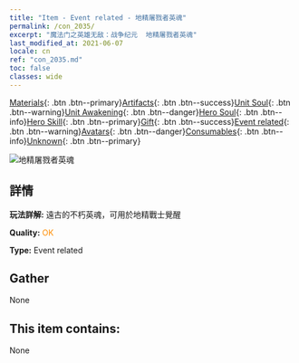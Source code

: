 ```yaml
---
title: "Item - Event related - 地精屠戮者英魂"
permalink: /con_2035/
excerpt: "魔法门之英雄无敌：战争纪元  地精屠戮者英魂"
last_modified_at: 2021-06-07
locale: cn
ref: "con_2035.md"
toc: false
classes: wide
---
```

 [Materials](/ItemsCN/){: .btn .btn--primary}[Artifacts](/ItemsCN/Artifacts/){: .btn .btn--success}[Unit Soul](/ItemsCN/UnitSoul/){: .btn .btn--warning}[Unit Awakening](/ItemsCN/UnitAwakening/){: .btn .btn--danger}[Hero Soul](/ItemsCN/HeroSoul/){: .btn .btn--info}[Hero Skill](/ItemsCN/HeroSkill/){: .btn .btn--primary}[Gift](/ItemsCN/Gift/){: .btn .btn--success}[Event related](/ItemsCN/Events/){: .btn .btn--warning}[Avatars](/ItemsCN/Avatars/){: .btn .btn--danger}[Consumables](/ItemsCN/Consumables/){: .btn .btn--info}[Unknown](/ItemsCN/Unknown/){: .btn .btn--primary}

 ![地精屠戮者英魂](/images/t/juexing_401.png)

## 詳情
 **玩法詳解:** 遠古的不朽英魂，可用於地精戰士覺醒

 **Quality:** <span style="color: #FF8C00">OK</span>

 **Type:** Event related

## Gather

  None

## This item contains:

  None

